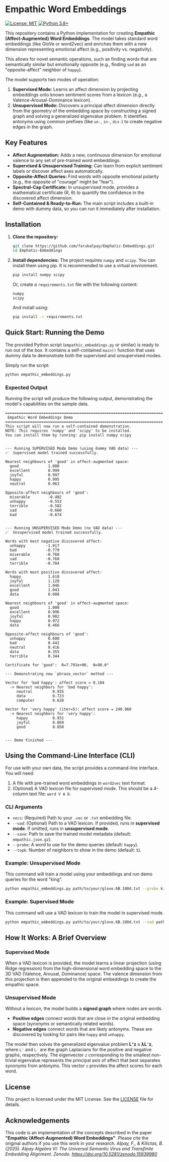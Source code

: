 # Empathic Word Embeddings

[![License: MIT](https://img.shields.io/badge/License-MIT-yellow.svg)](https://opensource.org/licenses/MIT)
[![Python 3.8+](https://img.shields.io/badge/python-3.8+-blue.svg)](https://www.python.org/downloads/release/python-380/)

This repository contains a Python implementation for creating **Empathic (Affect-Augmented) Word Embeddings**. The model takes standard word embeddings (like GloVe or word2vec) and enriches them with a new dimension representing emotional affect (e.g., positivity vs. negativity).

This allows for novel semantic operations, such as finding words that are semantically similar but emotionally opposite (e.g., finding `sad` as an "opposite-affect" neighbor of `happy`).

The model supports two modes of operation:
1.  **Supervised Mode:** Learns an affect dimension by projecting embeddings onto known sentiment scores from a lexicon (e.g., a Valence-Arousal-Dominance lexicon).
2.  **Unsupervised Mode:** Discovers a principal affect dimension directly from the geometry of the embedding space by constructing a signed graph and solving a generalized eigenvalue problem. It identifies antonyms using common prefixes (like `un-`, `in-`, `dis-`) to create negative edges in the graph.

## Key Features

-   **Affect Augmentation:** Adds a new, continuous dimension for emotional valence to any set of pre-trained word embeddings.
-   **Supervised & Unsupervised Training:** Can learn from explicit sentiment labels or discover affect axes automatically.
-   **Opposite-Affect Queries:** Find words with opposite emotional polarity (e.g., the opposite of "courage" might be "fear").
-   **Spectral-Cap Certificate:** In unsupervised mode, provides a mathematical certificate (R, θ) to quantify the confidence in the discovered affect dimension.
-   **Self-Contained & Ready-to-Run:** The main script includes a built-in demo with dummy data, so you can run it immediately after installation.

## Installation

1.  **Clone the repository:**
    ```bash
    git clone https://github.com/farukalpay/Emphatic-Embeddings.git
    cd Emphatic-Embeddings
    ```

2.  **Install dependencies:** The project requires `numpy` and `scipy`. You can install them using pip. It is recommended to use a virtual environment.
    ```bash
    pip install numpy scipy
    ```
    Or, create a `requirements.txt` file with the following content:
    ```
    numpy
    scipy
    ```
    And install using:
    ```bash
    pip install -r requirements.txt
    ```

## Quick Start: Running the Demo

The provided Python script (`empathic_embeddings.py` or similar) is ready to run out of the box. It contains a self-contained `main()` function that uses dummy data to demonstrate both the supervised and unsupervised modes.

Simply run the script:
```bash
python empathic_embeddings.py
```

### Expected Output

Running the script will produce the following output, demonstrating the model's capabilities on the sample data.

```
======================================================================
 Empathic Word Embeddings Demo
======================================================================
This script will now run a self-contained demonstration.
NOTE: This requires 'numpy' and 'scipy' to be installed.
You can install them by running: pip install numpy scipy


--- Running SUPERVISED Mode Demo (using dummy VAD data) ---
✅  Supervised model trained successfully.

Nearest neighbours of 'good' in affect-augmented space:
  good             1.000
  excellent        0.999
  joyful           0.997
  happy            0.995
  neutral          0.963

Opposite-affect neighbours of 'good':
  miserable        -0.402
  unhappy          -0.553
  terrible         -0.582
  sad              -0.660
  bad              -0.674


--- Running UNSUPERVISED Mode Demo (no VAD data) ---
✅  Unsupervised model trained successfully.

Words with most negative discovered affect:
  unhappy         -1.917
  bad             -0.779
  miserable       -0.760
  sad             -0.760
  terrible        -0.704

Words with most positive discovered affect:
  happy            1.618
  joyful           1.120
  excellent        1.046
  good             1.043
  data             0.080

Nearest neighbours of 'good' in affect-augmented space:
  good             1.000
  excellent        0.996
  joyful           0.982
  happy            0.972
  data             0.466

Opposite-affect neighbours of 'good':
  unhappy          0.600
  bad              0.442
  neutral          0.416
  data             0.355
  terrible         0.344

Certificate for 'good':  R=7.791e+00,  θ=90.0°

--- Demonstrating new `phrase_vector` method ---

Vector for 'bad happy': affect score = 0.184
  -> Nearest neighbors for 'bad happy':
     neutral         0.935
     data            0.723
     computer        0.628

Vector for 'very happy' (iter=5): affect score = 240.860
  -> Nearest neighbors for 'very happy':
     happy           0.931
     joyful          0.869
     good            0.858


--- Demo Finished ---
```

## Using the Command-Line Interface (CLI)

For use with your own data, the script provides a command-line interface. You will need:
1.  A file with pre-trained word embeddings in `word2vec` text format.
2.  (Optional) A VAD lexicon file for supervised mode. This should be a 4-column text file: `word V A D`.

### CLI Arguments

-   `vecs`: (Required) Path to your `.vec` or `.txt` embedding file.
-   `--vad`: (Optional) Path to a VAD lexicon. If provided, runs in **supervised mode**. If omitted, runs in **unsupervised mode**.
-   `--save`: Path to save the trained model metadata (default: `empathic.json.gz`).
-   `--probe`: A word to use for the demo queries (default: `happy`).
-   `--topk`: Number of neighbors to show in the demo (default: `5`).

### Example: Unsupervised Mode

This command will train a model using your embeddings and run demo queries for the word "king".

```bash
python empathic_embeddings.py path/to/your/glove.6B.100d.txt --probe king
```

### Example: Supervised Mode

This command will use a VAD lexicon to train the model in supervised mode.

```bash
python empathic_embeddings.py path/to/your/glove.6B.100d.txt --vad path/to/your/vad-lexicon.txt --probe happy
```

## How It Works: A Brief Overview

### Supervised Mode
When a VAD lexicon is provided, the model learns a linear projection (using Ridge regression) from the high-dimensional word embedding space to the 3D VAD (Valence, Arousal, Dominance) space. The valence dimension from this projection is then appended to the original embeddings to create the empathic space.

### Unsupervised Mode
Without a lexicon, the model builds a **signed graph** where nodes are words.
-   **Positive edges** connect words that are close in the original embedding space (synonyms or semantically related words).
-   **Negative edges** connect words that are likely antonyms. These are discovered by looking for pairs like `happy` and `unhappy`.

The model then solves the generalized eigenvalue problem **L⁺z = λL⁻z**, where `L⁺` and `L⁻` are the graph Laplacians for the positive and negative graphs, respectively. The eigenvector `z` corresponding to the smallest non-trivial eigenvalue represents the principal axis of affect that best separates synonyms from antonyms. This vector `z` provides the affect scores for each word.

## License

This project is licensed under the MIT License. See the [LICENSE](LICENSE) file for details.

## Acknowledgements

This code is an implementation of the concepts described in the paper **"Empathic (Affect-Augmented) Word Embeddings"**. Please cite the original authors if you use this work in your research.
*Alpay, F., & Kilictas, B. (2025). Alpay Algebra VI: The Universal Semantic Virus and Transfinite Embedding Alignment. Zenodo. https://doi.org/10.5281/zenodo.15939980*
